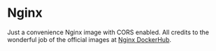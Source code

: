 # Nginx

Just a convenience Nginx image with CORS enabled. All credits to the wonderful job of the official images at [Nginx DockerHub](https://hub.docker.com/_/nginx/).
